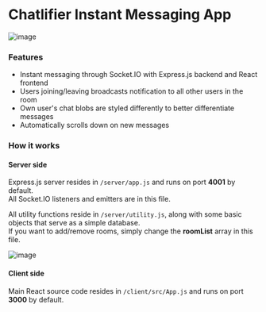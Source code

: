 # Chatlifier Instant Messaging App

![image](https://user-images.githubusercontent.com/21296522/116308542-e64b3e80-a7a7-11eb-99c1-f3c09c62ef66.png)

### Features

* Instant messaging through Socket.IO with Express.js backend and React frontend
* Users joining/leaving broadcasts notification to all other users in the room
* Own user's chat blobs are styled differently to better differentiate messages
* Automatically scrolls down on new messages

### How it works

#### Server side

Express.js server resides in `/server/app.js` and runs on port **4001** by default.\
All Socket.IO listeners and emitters are in this file.

All utility functions reside in `/server/utility.js`, along with some basic objects that serve as a simple database.\
If you want to add/remove rooms, simply change the **roomList** array in this file.

![image](https://user-images.githubusercontent.com/21296522/116309248-d4b66680-a7a8-11eb-9f18-002261363e9d.png)

#### Client side

Main React source code resides in `/client/src/App.js` and runs on port **3000** by default.

